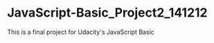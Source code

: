 JavaScript-Basic_Project2_141212
================================

This is a final project for Udacity's JavaScript Basic 
